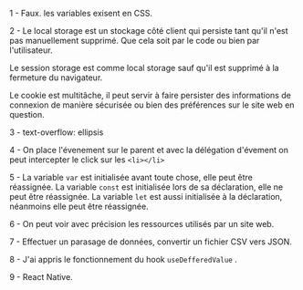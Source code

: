 1 - Faux. les variables exisent en CSS.

2 - Le local storage est un stockage côté client qui persiste tant qu'il n'est pas manuellement supprimé. Que cela soit par le code ou bien par l'utilisateur.

Le session storage est comme local storage sauf qu'il est supprimé à la fermeture du navigateur.

Le cookie est multitâche, il peut servir à faire persister des informations de connexion de manière sécurisée ou bien des préférences sur le site web en question.


3 - text-overflow: ellipsis

4 - On place l'évenement sur le parent et avec la délégation d'évement on peut intercepter le click sur les ```<li></li>```

5 -  La variable ```var``` est initialisée avant toute chose, elle peut être réassignée. La variable ```const``` est initialisée lors de sa déclaration, elle ne peut être réassignée. La variable ```let``` est aussi initialisée à la déclaration, néanmoins elle peut être réassignée.

6 - On peut voir avec précision les ressources utilisés par un site web.

7 - Effectuer un parasage de données, convertir un fichier CSV vers JSON.

8 - J'ai appris le fonctionnement du hook  ```useDefferedValue``` .

9 - React Native.
